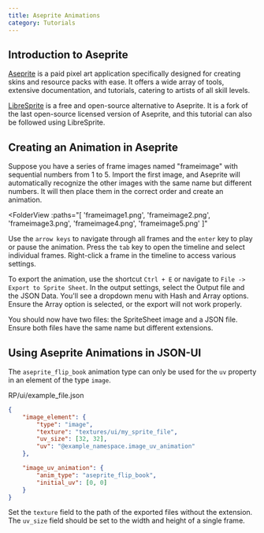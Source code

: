 ```yaml
---
title: Aseprite Animations
category: Tutorials
---
```


## Introduction to Aseprite

[Aseprite](https://www.aseprite.org/) is a paid pixel art application specifically designed for creating skins and resource packs with ease. It offers a wide array of tools, extensive documentation, and tutorials, catering to artists of all skill levels.

[LibreSprite](https://libresprite.github.io/) is a free and open-source alternative to Aseprite. It is a fork of the last open-source licensed version of Aseprite, and this tutorial can also be followed using LibreSprite.

## Creating an Animation in Aseprite

Suppose you have a series of frame images named "frameimage" with sequential numbers from 1 to 5. Import the first image, and Aseprite will automatically recognize the other images with the same name but different numbers. It will then place them in the correct order and create an animation.

<FolderView
:paths="[
    'frameimage1.png',
    'frameimage2.png',
    'frameimage3.png',
    'frameimage4.png',
    'frameimage5.png'
]"
></FolderView>

Use the `arrow keys` to navigate through all frames and the `enter` key to play or pause the animation. Press the `tab` key to open the timeline and select individual frames. Right-click a frame in the timeline to access various settings.

To export the animation, use the shortcut `Ctrl + E` or navigate to `File -> Export to Sprite Sheet`. In the output settings, select the Output file and the JSON Data. You'll see a dropdown menu with Hash and Array options. Ensure the Array option is selected, or the export will not work properly.

You should now have two files: the SpriteSheet image and a JSON file. Ensure both files have the same name but different extensions.

## Using Aseprite Animations in JSON-UI

The `aseprite_flip_book` animation type can only be used for the `uv` property in an element of the type `image`.

<CodeHeader>RP/ui/example_file.json</CodeHeader>
```json
{
	"image_element": {
		"type": "image",
		"texture": "textures/ui/my_sprite_file",
		"uv_size": [32, 32],
		"uv": "@example_namespace.image_uv_animation"
	},

	"image_uv_animation": {
		"anim_type": "aseprite_flip_book",
		"initial_uv": [0, 0]
	}
}
```

Set the `texture` field to the path of the exported files without the extension. The `uv_size` field should be set to the width and height of a single frame.